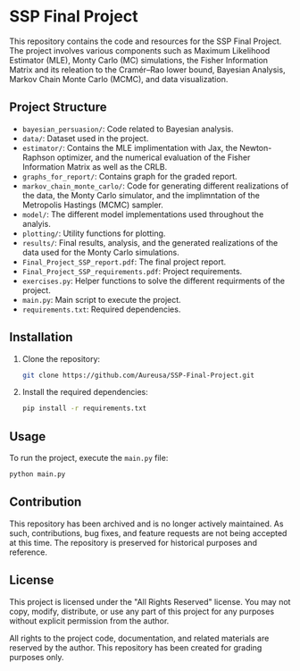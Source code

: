 # SSP Final Project

This repository contains the code and resources for the SSP Final Project. The project involves various components such as Maximum Likelihood Estimator (MLE), Monty Carlo (MC) simulations,
the Fisher Information Matrix and its releation to the Cramér–Rao lower bound, Bayesian Analysis, Markov Chain Monte Carlo (MCMC), and data visualization.

## Project Structure

- `bayesian_persuasion/`: Code related to Bayesian analysis.
- `data/`: Dataset used in the project.
- `estimator/`: Contains the MLE implimentation with Jax, the Newton-Raphson optimizer, and the numerical evaluation
  of the Fisher Information Matrix as well as the CRLB.
- `graphs_for_report/`: Contains graph for the graded report.
- `markov_chain_monte_carlo/`: Code for generating different realizations of the data, the Monty Carlo simulator, and the
  implimntation of the Metropolis Hastings (MCMC) sampler.
- `model/`: The different model implementations used throughout the analyis.
- `plotting/`: Utility functions for plotting.
- `results/`: Final results, analysis, and the generated realizations of the data used for the Monty Carlo simulations.
- `Final_Project_SSP_report.pdf`: The final project report.
- `Final_Project_SSP_requirements.pdf`: Project requirements.
- `exercises.py`: Helper functions to solve the different requirments of the project.
- `main.py`: Main script to execute the project.
- `requirements.txt`: Required dependencies.

## Installation

1. Clone the repository:

    ```bash
    git clone https://github.com/Aureusa/SSP-Final-Project.git
    ```

2. Install the required dependencies:

    ```bash
    pip install -r requirements.txt
    ```

## Usage

To run the project, execute the `main.py` file:

```bash
python main.py
```

## Contribution

This repository has been archived and is no longer actively maintained. As such, contributions, bug fixes, and feature requests are not being accepted at this time. The repository is preserved for historical purposes and reference.

## License

This project is licensed under the "All Rights Reserved" license. You may not copy, modify, distribute, or use any part of this project for any purposes without explicit permission from the author.

All rights to the project code, documentation, and related materials are reserved by the author. This repository has been created for grading purposes only.

